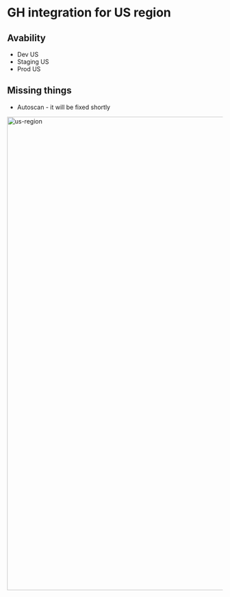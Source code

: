 # GH integration for US region

## Avability
- Dev US
- Staging US
- Prod US

## Missing things
- Autoscan - it will be fixed shortly



<img width="1104" alt="us-region" src="https://github.com/user-attachments/assets/130b6faf-649c-4054-ba76-4099ab85a6bd" />
